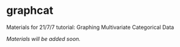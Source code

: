 # graphcat
Materials for 21/7/7 tutorial: Graphing Multivariate Categorical Data

*Materials will be added soon.*
